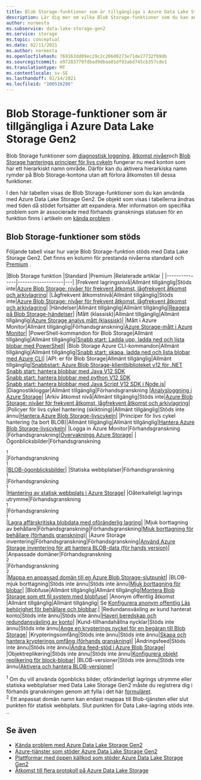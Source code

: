 ```yaml
---
title: Blob Storage-funktioner som är tillgängliga i Azure Data Lake Storage Gen2 | Microsoft Docs
description: Lär dig mer om vilka Blob Storage-funktioner som du kan använda med Azure Data Lake Storage Gen2
author: normesta
ms.subservice: data-lake-storage-gen2
ms.service: storage
ms.topic: conceptual
ms.date: 02/11/2021
ms.author: normesta
ms.openlocfilehash: 769163dd09ec29c2c206d0273e71de27732fb9db
ms.sourcegitcommit: e972837797dbad9dbaa01df93abd745cb357cde1
ms.translationtype: MT
ms.contentlocale: sv-SE
ms.lasthandoff: 02/14/2021
ms.locfileid: "100516286"
---
```

# <a name="blob-storage-features-available-in-azure-data-lake-storage-gen2"></a>Blob Storage-funktioner som är tillgängliga i Azure Data Lake Storage Gen2

Blob Storage funktioner som [diagnostisk loggning](../common/storage-analytics-logging.md), [åtkomst nivåer](storage-blob-storage-tiers.md)och [Blob Storage hanterings principer för livs cykeln](storage-lifecycle-management-concepts.md) fungerar nu med konton som har ett hierarkiskt namn område. Därför kan du aktivera hierarkiska namn rymder på Blob Storage-kontona utan att förlora åtkomsten till dessa funktioner.

I den här tabellen visas de Blob Storage-funktioner som du kan använda med Azure Data Lake Storage Gen2. De objekt som visas i tabellerna ändras med tiden då stödet fortsätter att expandera. Mer information om specifika problem som är associerade med förhands gransknings statusen för en funktion finns i artikeln om [kända problem](data-lake-storage-known-issues.md) .

## <a name="supported-blob-storage-features"></a>Blob Storage-funktioner som stöds

Följande tabell visar hur varje Blob Storage-funktion stöds med Data Lake Storage Gen2. Det finns en kolumn för prestanda nivåerna standard och [Premium](premium-tier-for-data-lake-storage.md) . 

|Blob Storage funktion |Standard |Premium |Relaterade artiklar |
|---------------|-------------------|---|
|Frekvent lagringsnivå|Allmänt tillgänglig|Stöds inte|[Azure Blob Storage: nivåer för frekvent åtkomst, lågfrekvent åtkomst och arkivlagring](storage-blob-storage-tiers.md)|
|Lågfrekvent åtkomstnivå|Allmänt tillgänglig|Stöds inte|[Azure Blob Storage: nivåer för frekvent åtkomst, lågfrekvent åtkomst och arkivlagring](storage-blob-storage-tiers.md)|
|Händelser|Allmänt tillgänglig|Allmänt tillgänglig|[Reagera på Blob Storage-händelser](storage-blob-event-overview.md)|
|Mått (klassisk)|Allmänt tillgänglig|Allmänt tillgänglig|[Azure Storage analys mått (klassisk)](../common/storage-analytics-metrics.md?toc=%2fazure%2fstorage%2fblobs%2ftoc.json)|
|Mått i Azure Monitor|Allmänt tillgänglig|Förhandsgranskning|[Azure Storage-mått i Azure Monitor](./monitor-blob-storage.md?toc=%2fazure%2fstorage%2fblobs%2ftoc.json)|
|PowerShell-kommandon för Blob Storage|Allmänt tillgänglig|Allmänt tillgänglig|[Snabb start: Ladda upp, ladda ned och lista blobar med PowerShell](storage-quickstart-blobs-powershell.md)|
|Blob Storage Azure CLI-kommandon|Allmänt tillgänglig|Allmänt tillgänglig|[Snabb start: skapa, ladda ned och lista blobar med Azure CLI](storage-quickstart-blobs-cli.md)|
|API: er för Blob Storage|Allmänt tillgänglig|Allmänt tillgänglig|[Snabbstart: Azure Blob Storage-klientbiblioteket v12 för .NET](storage-quickstart-blobs-dotnet.md)<br>[Snabb start: hantera blobbar med Java V12 SDK](storage-quickstart-blobs-java.md)<br>[Snabb start: hantera blobbar med python V12 SDK](storage-quickstart-blobs-python.md)<br>[Snabb start: hantera blobbar med Java Script V12 SDK i Node.js](storage-quickstart-blobs-nodejs.md)|
|Diagnostikloggar|Allmänt tillgänglig|Förhandsgranskning |[Analysloggning i Azure Storage](../common/storage-analytics-logging.md?toc=%2fazure%2fstorage%2fblobs%2ftoc.json)|
|Arkiv åtkomst nivå|Allmänt tillgänglig|Stöds inte|[Azure Blob Storage: nivåer för frekvent åtkomst, lågfrekvent åtkomst och arkivlagring](storage-blob-storage-tiers.md)|
|Policyer för livs cykel hantering (skiktning)|Allmänt tillgänglig|Stöds inte ännu|[Hantera Azure Blob Storage-livscykeln](storage-lifecycle-management-concepts.md)|
|Principer för livs cykel hantering (ta bort BLOB)|Allmänt tillgänglig|Allmänt tillgänglig|[Hantera Azure Blob Storage-livscykeln](storage-lifecycle-management-concepts.md)|
|Logga in Azure Monitor|Förhandsgranskning |Förhandsgranskning|[Övervaknings Azure Storage](./monitor-blob-storage.md)|
|Ögonblicksbilder|Förhandsgranskning<div role="complementary" aria-labelledby="preview-form"><sup>1</sup></div>|Förhandsgranskning<div role="complementary" aria-labelledby="preview-form"><sup>1</sup></div>|[BLOB-ögonblicksbilder](snapshots-overview.md)|
|Statiska webbplatser|Förhandsgranskning<div role="complementary" aria-labelledby="preview-form"><sup>1</sup></div>|Förhandsgranskning<div role="complementary" aria-labelledby="preview-form"><sup>1</sup></div>|[Hantering av statisk webbplats i Azure Storage](storage-blob-static-website.md)|
|Oåterkalleligt lagrings utrymme|Förhandsgranskning<div role="complementary" aria-labelledby="preview-form"><sup>1</sup></div>|Förhandsgranskning<div role="complementary" aria-labelledby="preview-form"><sup>1</sup></div>|[Lagra affärskritiska blobdata med oföränderlig lagring](storage-blob-immutable-storage.md)|
|Mjuk borttagning av behållare|Förhandsgranskning|Förhandsgranskning|[Mjuk borttagning för behållare (förhands granskning)](soft-delete-container-overview.md)|
|Azure Storage inventering|Förhandsgranskning|Förhandsgranskning|[Använd Azure Storage inventering för att hantera BLOB-data (för hands version)](blob-inventory.md)|
|Anpassade domäner|Förhandsgranskning<div role="complementary" aria-labelledby="preview-form-2"><sup>2</sup></div>|Förhandsgranskning<div role="complementary" aria-labelledby="preview-form-2"><sup>2</sup></div>|[Mappa en anpassad domän till en Azure Blob Storage-slutpunkt](storage-custom-domain-name.md)|
|BLOB-mjuk borttagning|Stöds inte ännu|Stöds inte ännu|[Mjuk borttagning för blobar](./soft-delete-blob-overview.md)|
|Blobfuse|Allmänt tillgänglig|Allmänt tillgänglig|[Montera Blob Storage som ett fil system med blobfuse](storage-how-to-mount-container-linux.md)|
|Anonym offentlig åtkomst |Allmänt tillgänglig|Allmänt tillgänglig| Se [Konfigurera anonym offentlig Läs behörighet för behållare och blobbar](anonymous-read-access-configure.md).|
|Redundansväxling av kund hanterat konto|Stöds inte ännu|Stöds inte ännu|[Haveri beredskap och redundansväxling av konto](../common/storage-disaster-recovery-guidance.md?toc=%2fazure%2fstorage%2fblobs%2ftoc.json)|
|Kund-tillhandahållna nycklar|Stöds inte ännu|Stöds inte ännu|[Ange en krypterings nyckel för en begäran till Blob Storage](encryption-customer-provided-keys.md)|
|Krypteringsomfång|Stöds inte ännu|Stöds inte ännu|[Skapa och hantera krypterings omfång (förhands granskning)](encryption-scope-manage.md)|
|Ändringsfeed|Stöds inte ännu|Stöds inte ännu|[Ändra feed-stöd i Azure Blob Storage](storage-blob-change-feed.md)|
|Objektreplikering|Stöds inte ännu|Stöds inte ännu|[Konfigurera objekt replikering för block-blobar](object-replication-configure.md)|
|BLOB-versioner|Stöds inte ännu|Stöds inte ännu|[Aktivera och hantera BLOB-versioner](versioning-enable.md)|

<div id="preview-form"><sup>1</sup> Om du vill använda ögonblicks bilder, oföränderligt lagrings utrymme eller statiska webbplatser med Data Lake Storage Gen2 måste du registrera dig i förhands granskningen genom att fylla i det här <a href=https://forms.microsoft.com/Pages/ResponsePage.aspx?id=v4j5cvGGr0GRqy180BHbR2EUNXd_ZNJCq_eDwZGaF5VUOUc3NTNQSUdOTjgzVUlVT1pDTzU4WlRKRy4u>formuläret</a>.  </div>
<div id="preview-form-2"><sup>2</sup> Ett anpassat domän namn kan endast mappas till Blob-tjänsten eller slut punkten för statisk webbplats. Slut punkten för Data Lake-lagring stöds inte. </a> ..  </div>

## <a name="see-also"></a>Se även

- [Kända problem med Azure Data Lake Storage Gen2](data-lake-storage-known-issues.md)
- [Azure-tjänster som stöder Azure Data Lake Storage Gen2](data-lake-storage-supported-azure-services.md)
- [Plattformar med öppen källkod som stöder Azure Data Lake Storage Gen2](data-lake-storage-supported-open-source-platforms.md)
- [Åtkomst till flera protokoll på Azure Data Lake Storage](data-lake-storage-multi-protocol-access.md)